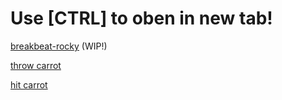 # Use [CTRL] to oben in new tab!

[breakbeat-rocky](https://sb.bitsnbites.eu/?data=U0JveA4C7d2_SsNQHMXxc9O0VgkiOqjgoJMvoJubIIqIiIODgy_g5h8EKYZaELGIIGpr-yYODj6Ij-Aj1F9slGukWUS0-P0cbs7NzQ0k0C1DD0algqaLimNpJrZ5VFqJJD0NuOB0pRAthmOBs9RUU6JXJy4seX1lyetrS15_R8Xid9Xid-Lc4nf2-esWvy8tfmffJ3sdAAAAAAAAAAAAf8h2LO3EkRRpOV0KOtJsMkk-kB29LR197M-evztJR6_z31LxjolD7-irpcO_r_JpRzVzxzE_HgAAAAAAAAAAgH7U2V-3oU2FpbO57lIwLE0lE2f20329GgAAAAAAAAAAAOgv9e7YCIc292z6UJR7eV4a3C2OhN0PZPn5aZOWvB7XYG4DAAAAAAAAAAAAPleNpYVG5MrT46sTtvBYUtBZU3k-3HLOBa6tlu7VVMOu3erOhnQjpf_G9fc17elban_p9_cCAAAAAAAAAADA__IK)  (WIP!)


[throw carrot](https://sb.bitsnbites.eu/?data=U0JveA4C6xRlAAIWRgblJHZmhgYGBk0OBkMeoFA0OyNTOwODIgODKpNAL8MooAcYDeeRCQA)

[hit carrot](https://sb.bitsnbites.eu/?data=U0JveA4C6xRlAAIWRibdNHbm5CIpTk4GFlfZNDaGVC5GRoW5_rIMDDGMAr0Mo4AeYDScRyYAAA)